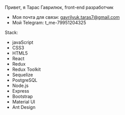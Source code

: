 Привет, я Тарас Гаврилюк,
front-end разработчик
- Моя почта для связи: gavrilyuk.taras7@gmail.com
- Мой Telegram: t_me-79951204325


Stack: 
- javaScript
- CSS3
- HTML5
- React
- Redux
- Redux Toolkit
- Sequelize
- PostgreSQL
- Node.js
- Express
- Bootstrap
- Material UI
- Ant Design
